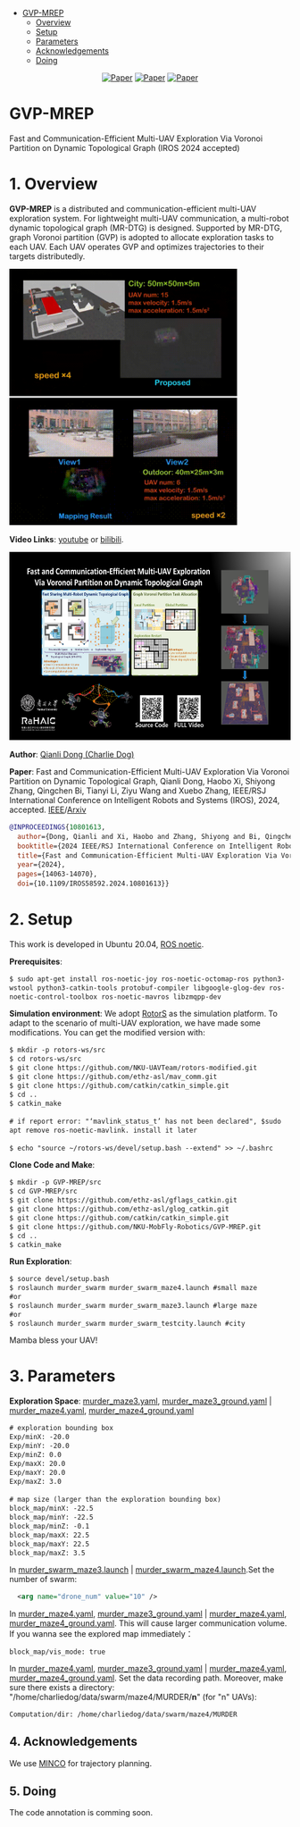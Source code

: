 - [GVP-MREP](#GVP-MREP)
  - [Overview](#1-overview)
  - [Setup](#2-setup)
  - [Parameters](#3-parameters)
  - [Acknowledgements](#4-acknowledgements)
  - [Doing](#5-doing)
<div align="center">
<a href="https://ieeexplore.ieee.org/document/10801613"><img alt="Paper" src="https://img.shields.io/badge/Paper-IEEE-darkblue"/></a>
<a href="https://www.bilibili.com/video/BV1KC411h79h/?spm_id_from=333.1387.list.card_archive.click"><img alt="Paper" src="https://img.shields.io/badge/Video-Bilibili-pink"/></a>
<a href="https://www.youtube.com/watch?v=AtG9stNVjX0&t=4s"><img alt="Paper" src="https://img.shields.io/badge/Video-Youtube-darkred"/></a>
</div>

# GVP-MREP
Fast and Communication-Efficient Multi-UAV Exploration Via Voronoi Partition on Dynamic Topological Graph (IROS 2024 accepted)

# 1. Overview
**GVP-MREP** is a distributed and communication-efficient multi-UAV exploration system. For lightweight multi-UAV communication, a multi-robot dynamic topological graph (MR-DTG) is designed. Supported by MR-DTG, graph Voronoi partition (GVP) is adopted to allocate exploration tasks to each UAV. Each UAV operates GVP and optimizes trajectories to their targets distributedly.   
<p align="left">
  <img src="pics/0.gif" width = "408" height = "228"/>
  <img src="pics/1.gif" width = "408" height = "228"/>
</p>

**Video Links**: [youtube](https://www.youtube.com/watch?v=AtG9stNVjX0) or [bilibili](https://www.bilibili.com/video/BV1KC411h79h/).
<a href="https://www.youtube.com/watch?v=AtG9stNVjX0" target="blank">
    <p align="left">
        <img src="pics/cover_new.png" width="600" height="337" />
    </p>
</a>

**Author**: [Qianli Dong (Charlie Dog)](https://github.com/charlie-dog)

**Paper**: Fast and Communication-Efficient Multi-UAV Exploration Via Voronoi Partition on Dynamic Topological Graph, Qianli Dong, Haobo Xi, Shiyong Zhang, Qingchen Bi, Tianyi Li, Ziyu Wang and Xuebo Zhang, IEEE/RSJ International Conference on Intelligent Robots and Systems (IROS), 2024, accepted. [IEEE](https://ieeexplore.ieee.org/document/10801613)/[Arxiv](https://arxiv.org/pdf/2408.05808)
```bibtex
@INPROCEEDINGS{10801613,
  author={Dong, Qianli and Xi, Haobo and Zhang, Shiyong and Bi, Qingchen and Li, Tianyi and Wang, Ziyu and Zhang, Xuebo},
  booktitle={2024 IEEE/RSJ International Conference on Intelligent Robots and Systems (IROS)}, 
  title={Fast and Communication-Efficient Multi-UAV Exploration Via Voronoi Partition on Dynamic Topological Graph}, 
  year={2024},
  pages={14063-14070},
  doi={10.1109/IROS58592.2024.10801613}}
```
# 2. Setup
This work is developed in Ubuntu 20.04, [ROS noetic](http://wiki.ros.org/noetic/Installation/Ubuntu).

**Prerequisites**:
```
$ sudo apt-get install ros-noetic-joy ros-noetic-octomap-ros python3-wstool python3-catkin-tools protobuf-compiler libgoogle-glog-dev ros-noetic-control-toolbox ros-noetic-mavros libzmqpp-dev
```

**Simulation environment**:
We adopt [RotorS](https://github.com/ethz-asl/rotors_simulator) as the simulation platform. To adapt to the scenario of multi-UAV exploration, we have made some modifications. You can get the modified version with:
```
$ mkdir -p rotors-ws/src
$ cd rotors-ws/src
$ git clone https://github.com/NKU-UAVTeam/rotors-modified.git
$ git clone https://github.com/ethz-asl/mav_comm.git
$ git clone https://github.com/catkin/catkin_simple.git
$ cd ..
$ catkin_make 

# if report error: "‘mavlink_status_t’ has not been declared", $sudo apt remove ros-noetic-mavlink. install it later

$ echo "source ~/rotors-ws/devel/setup.bash --extend" >> ~/.bashrc
```

**Clone Code and Make**:
```
$ mkdir -p GVP-MREP/src
$ cd GVP-MREP/src
$ git clone https://github.com/ethz-asl/gflags_catkin.git
$ git clone https://github.com/ethz-asl/glog_catkin.git
$ git clone https://github.com/catkin/catkin_simple.git
$ git clone https://github.com/NKU-MobFly-Robotics/GVP-MREP.git
$ cd ..
$ catkin_make
```
**Run Exploration**:
```
$ source devel/setup.bash
$ roslaunch murder_swarm murder_swarm_maze4.launch #small maze
#or
$ roslaunch murder_swarm murder_swarm_maze3.launch #large maze
#or
$ roslaunch murder_swarm murder_swarm_testcity.launch #city
```

Mamba bless your UAV!

# 3. Parameters
**Exploration Space**:
[murder_maze3.yaml](./Exploration/murder_swarm/resource/murder_maze3.yaml), [murder_maze3_ground.yaml](./Exploration/murder_swarm/resource/murder_maze3_ground.yaml) | 
[murder_maze4.yaml](./Exploration/murder_swarm/resource/murder_maze4.yaml), [murder_maze4_ground.yaml](./Exploration/murder_swarm/resource/murder_maze4_ground.yaml)
```
# exploration bounding box
Exp/minX: -20.0
Exp/minY: -20.0
Exp/minZ: 0.0
Exp/maxX: 20.0
Exp/maxY: 20.0
Exp/maxZ: 3.0

# map size (larger than the exploration bounding box)
block_map/minX: -22.5
block_map/minY: -22.5
block_map/minZ: -0.1
block_map/maxX: 22.5
block_map/maxY: 22.5
block_map/maxZ: 3.5
```
In [murder_swarm_maze3.launch](./Exploration/murder_swarm/launch/murder_swarm_maze3.launch) | [murder_swarm_maze4.launch](./Exploration/murder_swarm/launch/murder_swarm_maze4.launch).Set the number of swarm:
```xml
  <arg name="drone_num" value="10" />
```

In [murder_maze4.yaml](./Exploration/murder_swarm/resource/murder_maze3.yaml), [murder_maze3_ground.yaml](./Exploration/murder_swarm/resource/murder_maze3_ground.yaml) | 
[murder_maze4.yaml](./Exploration/murder_swarm/resource/murder_maze4.yaml), [murder_maze4_ground.yaml](./Exploration/murder_swarm/resource/murder_maze4_ground.yaml). This will cause larger communication volume. If you wanna see the explored map immediately：
``` 
block_map/vis_mode: true
```

In [murder_maze4.yaml](./Exploration/murder_swarm/resource/murder_maze3.yaml), [murder_maze3_ground.yaml](./Exploration/murder_swarm/resource/murder_maze3_ground.yaml) | 
[murder_maze4.yaml](./Exploration/murder_swarm/resource/murder_maze4.yaml), [murder_maze4_ground.yaml](./Exploration/murder_swarm/resource/murder_maze4_ground.yaml). Set the data recording path. Moreover, make sure there exists a directory: "/home/charliedog/data/swarm/maze4/MURDER/**n**" (for "n" UAVs): 
```
Computation/dir: /home/charliedog/data/swarm/maze4/MURDER
```


## 4. Acknowledgements
We use [MINCO](https://github.com/ZJU-FAST-Lab/GCOPTER.git) for trajectory planning.

## 5. Doing
The code annotation is comming soon.
